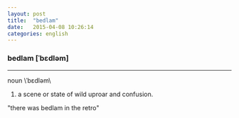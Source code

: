 ```yaml
---
layout: post
title:  "bedlam"
date:   2015-04-08 10:26:14 
categories: english
---
```

### bedlam [ˈbɛdləm] 
-----------
noun \ˈbɛdləm\

1. a scene or state of wild uproar and confusion. 

"there was bedlam in the retro"
